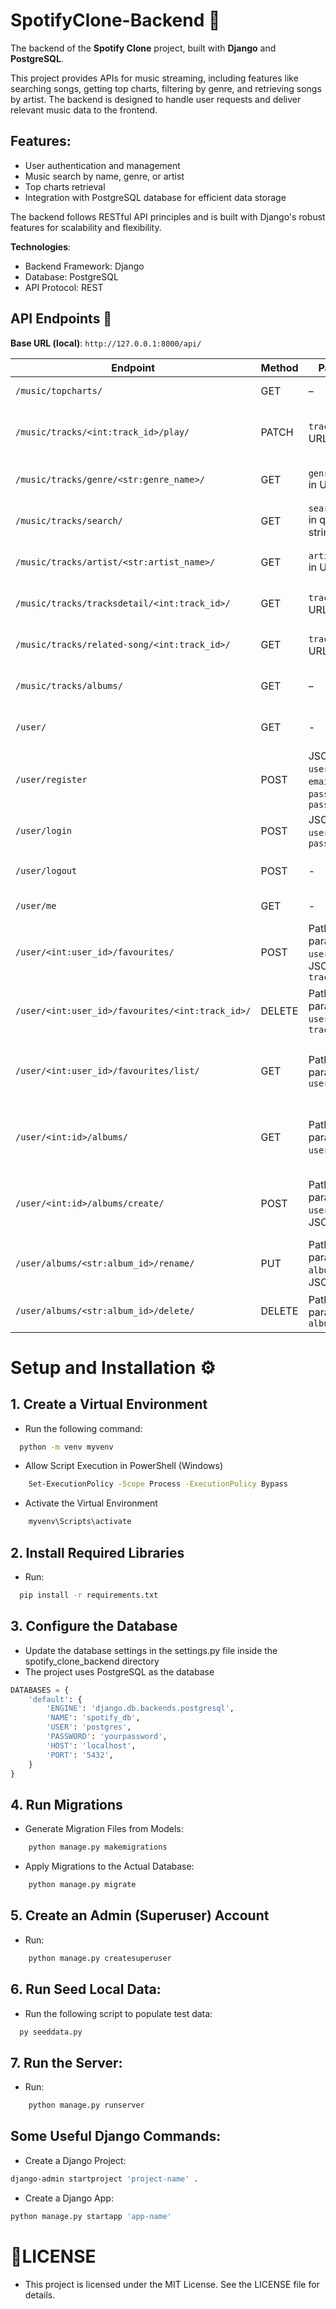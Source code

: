 # SpotifyClone-Backend 🎵

The backend of the **Spotify Clone** project, built with **Django** and **PostgreSQL**.

This project provides APIs for music streaming, including features like searching songs, getting top charts, filtering by genre, and retrieving songs by artist. The backend is designed to handle user requests and deliver relevant music data to the frontend.

## Features:

- User authentication and management
- Music search by name, genre, or artist
- Top charts retrieval
- Integration with PostgreSQL database for efficient data storage

The backend follows RESTful API principles and is built with Django's robust features for scalability and flexibility.

**Technologies**:

- Backend Framework: Django
- Database: PostgreSQL
- API Protocol: REST

## API Endpoints 📌

**Base URL (local)**: `http://127.0.0.1:8000/api/`

| Endpoint                                         | Method | Params                                                     | Description                                                                                                               |
| ------------------------------------------------ | ------ | ---------------------------------------------------------- | ------------------------------------------------------------------------------------------------------------------------- |
| `/music/topcharts/`                              | GET    | –                                                          | Get top chart songs. Returns a list of tracks in top charts.                                                              |
| `/music/tracks/<int:track_id>/play/`             | PATCH  | `track_id` in URL path                                     | Update track views. Example: `/tracks/9/play`. Increment the view count of a track by ID                                  |
| `/music/tracks/genre/<str:genre_name>/`          | GET    | `genre_name` in URL path                                   | Get songs by genre. Example: `/genre/pop/`. Returns matching tracks.                                                      |
| `/music/tracks/search/`                          | GET    | `search_name` in query string                              | Search songs by name. Example: `?search_name=love`. Returns matching tracks.                                              |
| `/music/tracks/artist/<str:artist_name>/`        | GET    | `artist_name` in URL path                                  | Get songs by artist. Example: `/artist/eminem/`. Returns artist & tracks.                                                 |
| `/music/tracks/tracksdetail/<int:track_id>/`     | GET    | `track_id` in URL path                                     | Get full details of a specific song by ID. Example: `/tracksdetail/8/`.                                                   |
| `/music/tracks/related-song/<int:track_id>/`     | GET    | `track_id` in URL path                                     | Get a list of songs related to a specific track. Example: `/related-song/8/`.                                             |
| `/music/tracks/albums/`                          | GET    | –                                                          | Get a list of all albums including artist info, image, and tracks.                                                        |
| `/user/`                                         | GET    | -                                                          | Get the list of users with detailed information. Return the user list.                                                    |
| `/user/register`                                 | POST   | JSON: `username`, `email`, `name`, `password`, `password2` | Validate information and create user.                                                                                     |
| `/user/login`                                    | POST   | JSON: `username`, `password`                               | Validate information and login. Create a session.                                                                         |
| `/user/logout`                                   | POST   | -                                                          | Validate information and logout. Delete current session.                                                                  |
| `/user/me`                                       | GET    | -                                                          | Personal information page. Return the user.                                                                               |
| `/user/<int:user_id>/favourites/`                | POST   | Path params: `user_id`, JSON: `track_id`                   | Add a track to the user's favourites list. Example: `/user/3/favourites/`.                                                |
| `/user/<int:user_id>/favourites/<int:track_id>/` | DELETE | Path params: `user_id`, `track_id`                         | Remove a track from the user's favourites list. Example: `/user/3/favourites/1/` .                                        |
| `/user/<int:user_id>/favourites/list/`           | GET    | Path params: `user_id`                                     | Get all favourite tracks of a user. Returns full track info including artist album. Example: `/user/3/favourites/list/`.  |
| `/user/<int:id>/albums/`                         | GET    | Path params: `user_id`,                                    | Get all custom albums created by the user. Returns album name, ID, artist, image, and tracks. Example: `/user/3/albums/`. |
| `/user/<int:id>/albums/create/`                  | POST   | Path params: `user_id`, JSON: `name`                       | Create a new custom album. The album_id is auto-generated (e.g., album5). Example: `/user/3/albums/create/`.              |
| `/user/albums/<str:album_id>/rename/`            | PUT    | Path params: `album_id`, JSON: `name`                      | Rename a custom album. Example: `/user/albums/album2/rename/`.                                                            |
| `/user/albums/<str:album_id>/delete/`            | DELETE | Path params: `album_id`                                    | Delete a custom album created by the user. Example: `/user/albums/album2/delete/`.                                        |

# Setup and Installation ⚙️

## 1. Create a Virtual Environment

- Run the following command:

```bash
  python -m venv myvenv
```

- Allow Script Execution in PowerShell (Windows)

```bash
    Set-ExecutionPolicy -Scope Process -ExecutionPolicy Bypass
```

- Activate the Virtual Environment

```bash
    myvenv\Scripts\activate
```

## 2. Install Required Libraries

- Run:

```bash
  pip install -r requirements.txt
```

## 3. Configure the Database

- Update the database settings in the settings.py file inside the spotify_clone_backend directory
- The project uses PostgreSQL as the database

```python
DATABASES = {
    'default': {
        'ENGINE': 'django.db.backends.postgresql',
        'NAME': 'spotify_db',
        'USER': 'postgres',
        'PASSWORD': 'yourpassword',
        'HOST': 'localhost',
        'PORT': '5432',
    }
}
```

## 4. Run Migrations

- Generate Migration Files from Models:

```bash
    python manage.py makemigrations
```

- Apply Migrations to the Actual Database:

```bash
    python manage.py migrate
```

## 5. Create an Admin (Superuser) Account

- Run:

```bash
    python manage.py createsuperuser
```

## 6. Run Seed Local Data:

- Run the following script to populate test data:

```bash
  py seeddata.py
```

## 7. Run the Server:

- Run:

```bash
    python manage.py runserver
```

## Some Useful Django Commands:

- Create a Django Project:

```bash
django-admin startproject 'project-name' .
```

- Create a Django App:

```bash
python manage.py startapp 'app-name'
```

# 📄LICENSE

- This project is licensed under the MIT License. See the LICENSE file for details.
